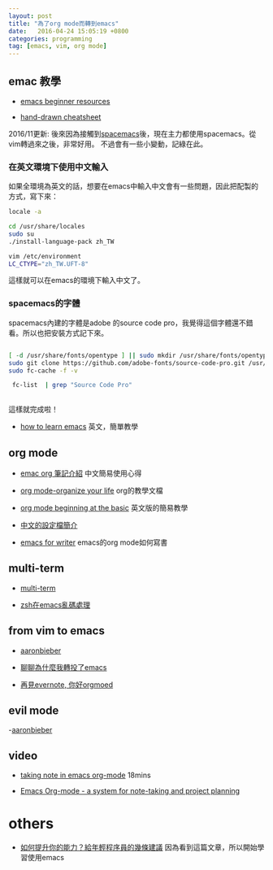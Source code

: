 ```yaml
---
layout: post
title: "為了org mode而轉到emacs"
date:   2016-04-24 15:05:19 +0800
categories: programming
tag: [emacs, vim, org mode]
---
```

## emac 教學

- [emacs beginner resources](http://sachachua.com/blog/2014/04/emacs-beginner-resources/)

- [hand-drawn cheatsheet](http://sachachua.com/blog/2013/05/how-to-learn-emacs-a-hand-drawn-one-pager-for-beginners/)

<!-- more -->

2016/11更新:
後來因為接觸到[spacemacs](http://spacemacs.org/)後，現在主力都使用spacemacs。從vim轉過來之後，非常好用。
不過會有一些小變動，記綠在此。

### 在英文環境下使用中文輸入

如果全環境為英文的話，想要在emacs中輸入中文會有一些問題，因此把配製的方式，寫下來：

``` bash
locale -a 

cd /usr/share/locales 
sudo su
./install-language-pack zh_TW 

vim /etc/environment
LC_CTYPE="zh_TW.UFT-8"

```
這樣就可以在emacs的環境下輸入中文了。

### spacemacs的字體
spacemacs內建的字體是adobe 的source code pro，我覺得這個字體還不錯看。所以也把安裝方式記下來。

``` bash

[ -d /usr/share/fonts/opentype ] || sudo mkdir /usr/share/fonts/opentype
sudo git clone https://github.com/adobe-fonts/source-code-pro.git /usr/share/fonts/opentype/scp
sudo fc-cache -f -v

 fc-list  | grep "Source Code Pro"
 
 ```

這樣就完成啦！

- [how to learn emacs](http://david.rothlis.net/emacs/howtolearn.html)
   英文，簡單教學


## org mode
- [emac org 筆記介紹](http://tanyuans.tumblr.com/post/141601196594)
   中文簡易使用心得

- [org mode-organize your life](http://doc.norang.ca/org-mode.html)
   org的教學文檔
- [org mode beginning at the basic](http://orgmode.org/worg/org-tutorials/org4beginners.html)
   英文版的簡易教學

- [中文的設定檔簡介](http://kuanshome.blogspot.tw/2012/08/emacs.html)


- [emacs for writer](https://youtu.be/FtieBc3KptU?list=PL8tzorAO7s0he-pp7Y_JDl7-Kz2Qlr_Pj)
   emacs的org mode如何寫書

## multi-term

- [multi-term](http://www.jianshu.com/p/2c1ac913d2cb)

- [zsh在emacs亂碼處理](http://stackoverflow.com/questions/8918910/weird-character-zsh-in-emacs-terminal)


## from vim to emacs

- [aaronbieber](http://blog.aaronbieber.com/2015/05/24/from-vim-to-emacs-in-fourteen-days.html)

- [聊聊為什麼我轉投了emacs](http://yejianye.com/2015/10/27/why-i-choose-emacs/)

- [再見evernote, 你好orgmoed](http://yejianye.com/2015/11/14/bye-evernote-hello-orgmode/)

## evil mode
-[aaronbieber](http://blog.aaronbieber.com/2015/06/03/evil-mode.html)


## video


- [taking note in emacs org-mode](https://www.youtube.com/watch?v=bzZ09dAbLEE)
   18mins

- [ Emacs Org-mode - a system for note-taking and project planning ](https://www.youtube.com/watch?v=oJTwQvgfgMM)
# others

- [如何提升你的能力？給年輕程序員的幾條建議](http://tech.glowing.com/cn/advices-to-junior-developers/)
   因為看到這篇文章，所以開始學習使用emacs

